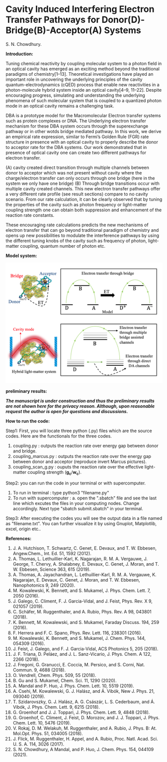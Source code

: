 # Cavity Induced Interfering Electron Transfer Pathways for Donor(D)-Bridge(B)-Acceptor(A) Systems
S. N. Chowdhury.

**Introduction:**

Tuning chemical reactivity by coupling molecular system to a photon field in an optical cavity has emerged as an exciting method beyond the traditional paradigms of chemistry[1–13]. Theoretical investigations have played an important role in uncovering the underlying principles of the cavity quantum-electrodynamics (cQED) process that enable new reactivities in a photon-molecule hybrid system inside an optical cavity[4–9, 11–22]. Despite encouraging progress, simulating and understanding the underlying phenomena of such molecular system that is coupled to a quantized photon mode in an optical cavity remains a challenging task. 

DBA is a prototype model for the Macromolecular Electron transfer systems such as protein complexes or DNA. The Underlying electron transfer mechanism for these DBA system occurs through the superexchange pathway or in other wotds bridge mediated pathway. In this work, we derive an empirical rate expression, similar to Fermi’s Golden Rule (FGR) rate structure in presence with an optical cavity to properly describe the donor to acceptor rate for the DBA systems. Our work demonstrated that in presence of optical cavity one can create two different pathways for electron transfer. 
    
  (A) cavity created direct transition through multiple channels between donor to acceptor which was not present without cavity where the charge/electron       transfer can only occurs through one bridge (here in the system we only have one bridge) 
  (B) Through bridge transitions occur with multiple cavity created channels. This new electron transfer pathways offer a very different rate profile 
      (see result sections) compare to no cavity scenario. From our rate calculation, it can be clearly observed that by tuning the properties of the 
      cavity such as photon frequency or light-matter coupling strength one can obtain both suppression and enhancement of the reaction rate constants. 

These encouraging rate calculations predicts the new mechanisms of electron transfer that can go beyond traditional paradigm of chemistry and opens up new possibilities to modulate the interference pathways by using the different tuning knobs of the cavity such as frequency of photon, light-matter coupling, quantum number of photon etc.   

**Model system:**


<img src="DBA.png" width="800">

**preliminary results:**

***The manuscript is under construction and thus the preliminary results are not shown here for the privacy reason. Although, upon reasonable request the author is open for questions and discussions.***

**How to run the code:**

Step1: First, you will locate three python (.py) files which are the source codes. Here are the functionals for the three codes.

1. coupling.py : outputs the reaction rate over energy gap between donor and bridge.
2. coupling_marcus.py : outputs the reaction rate over the energy gap between donor and acceptor (reproduce invert Marcus pictures).
3. coupling_scan_g.py : ouputs the reaction rate over the effective light-matter coupling strength (__g<sub>c</sub>__/__w<sub>c</sub>__).

Step2: you can run the code in your terminal or with supercomputer. 

1. To run in terminal : type python3 "filename.py"
2. To run with supercomputer : a. open the ".sbatch" file and see the last line which excutes the files in your computing nodes. Change accordingly. Next type "sbatch submit.sbatch" in your terminal.

Step3: After executing the codes you will see the output data in a file named as "filename.txt". You can further visualize it by using Gnuplot, Matplotlib, excel, origin etc.. 

**References:**

1. J. A. Hutchison, T. Schwartz, C. Genet, E. Devaux, and T. W. Ebbesen, Angew.Chem., Int. Ed. 51, 1592 (2012).
2. A. Thomas, L. Lethuillier-Karl, K. Nagarajan, R. M. A. Vergauwe, J. George, T. Chervy, A. Shalabney, E. Devaux, C. Genet, J. Moran, and T. W. Ebbesen, Science 363, 615 (2019).
3. A. Thomas, A. Jayachandran, L. Lethuillier-Karl, R. M. A. Vergauwe, K. Nagarajan, E. Devaux, C. Genet, J. Moran, and T. W. Ebbesen, Nanophotonics
9, 249 (2020).
4. M. Kowalewski, K. Bennett, and S. Mukamel, J. Phys. Chem. Lett. 7, 2050 (2016).
5. J. Galego, C. Climent, F. J. Garcia-Vidal, and J. Feist, Phys. Rev. X 9, 021057 (2019).
6. C. Schäfer, M. Ruggenthaler, and A. Rubio, Phys. Rev. A 98, 043801 (2018).
7. K. Bennett, M. Kowalewski, and S. Mukamel, Faraday Discuss. 194, 259 (2016).
8. F. Herrera and F. C. Spano, Phys. Rev. Lett. 116, 238301 (2016).
9. M. Kowalewski, K. Bennett, and S. Mukamel, J. Chem. Phys. 144, 054309 (2016).
10. J. Feist, J. Galego, and F. J. Garcia-Vidal, ACS Photonics 5, 205 (2018).
11. J. F. Triana, D. Peláez, and J. L. Sanz-Vicario, J. Phys. Chem. A 122, 2266 (2018).
12. J. Fregoni, G. Granucci, E. Coccia, M. Persico, and S. Corni, Nat. Commun. 9, 4688 (2018).
13. O. Vendrell, Chem. Phys. 509, 55 (2018).
14. B. Gu and S. Mukamel, Chem. Sci. 11, 1290 (2020).
15. A. Mandal and P. Huo, J. Phys. Chem. Lett. 10, 5519 (2019).
16. A. Csehi, M. Kowalewski, G. J. Halász, and Á. Vibók, New J. Phys. 21, 093040 (2019).
17. T. Szidarovszky, G. J. Halász, A. G. Császár, L. S. Cederbaum, and Á. Vibók, J. Phys. Chem. Lett. 9, 6215 (2018).
18. G. Groenhof and J. J. Toppari, J. Phys. Chem. Lett. 9, 4848 (2018).
19. G. Groenhof, C. Climent, J. Feist, D. Morozov, and J. J. Toppari, J. Phys. Chem. Lett. 10, 5476 (2019).
20. V. Rokaj, D. M. Welakuh, M. Ruggenthaler, and A. Rubio, J. Phys. B: At. Mol.Opt. Phys. 51, 034005 (2018).
21. J. Flick, M. Ruggenthaler, H. Appel, and A. Rubio, Proc. Natl. Acad. Sci. U. S. A. 114, 3026 (2017).
22. S. N. Chowdhury, A Mandal, and P. Huo, J. Chem. Phys. 154, 044109 (2021).

